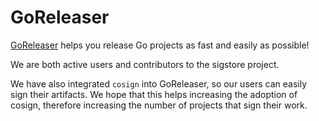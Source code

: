 # GoReleaser

[GoReleaser](https://goreleaser.com) helps you release Go projects as fast and easily as possible!

We are both active users and contributors to the sigstore project.

We have also integrated `cosign` into GoReleaser, so our users can easily sign their artifacts. 
We hope that this helps increasing the adoption of cosign, therefore increasing the number of projects that sign their work.
